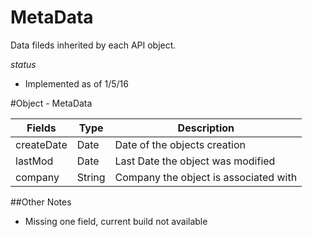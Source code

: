 # MetaData

Data fileds inherited by each API object.

*status*
 - Implemented as of 1/5/16

#Object - MetaData


| Fields        | Type    | Description
| ------------- | ------- | ------------|
| createDate    | Date    | Date of the objects creation |
| lastMod       | Date    | Last Date the object was modified |
| company       | String  | Company the object is associated with |


##Other Notes

- Missing one field, current build not available

